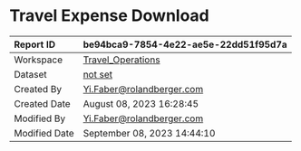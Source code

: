 



# Travel Expense Download

|Report ID|be94bca9-7854-4e22-ae5e-22dd51f95d7a|
| :--- | :--- |
|Workspace|[Travel_Operations](../Workspaces/Travel_Operations.md)|
|Dataset|[not set](../Datasets/not-set.md)|
|Created By|Yi.Faber@rolandberger.com|
|Created Date|August 08, 2023 16:28:45|
|Modified By|Yi.Faber@rolandberger.com|
|Modified Date|September 08, 2023 14:44:10|
